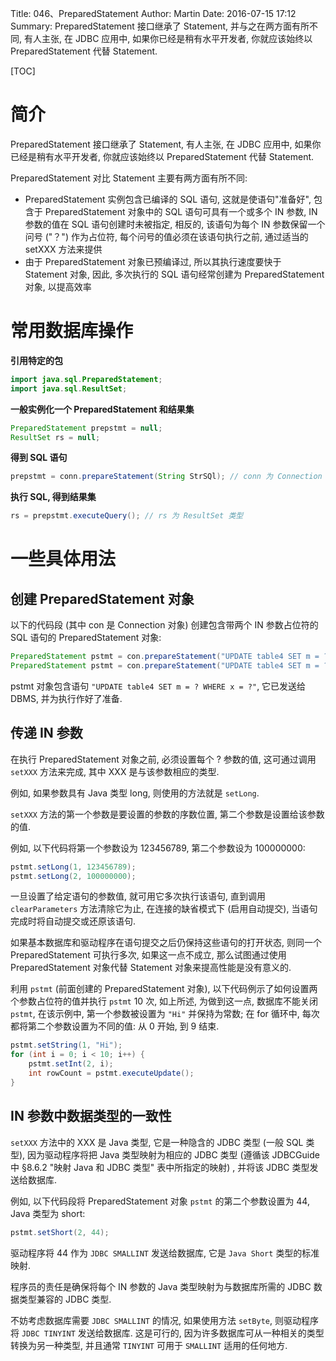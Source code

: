 Title: 046、PreparedStatement
Author: Martin
Date: 2016-07-15 17:12
Summary: PreparedStatement 接口继承了 Statement, 并与之在两方面有所不同, 有人主张, 在 JDBC 应用中, 如果你已经是稍有水平开发者, 你就应该始终以 PreparedStatement 代替 Statement.

[TOC]

# 简介
PreparedStatement 接口继承了 Statement, 有人主张, 在 JDBC 应用中, 如果你已经是稍有水平开发者, 你就应该始终以 PreparedStatement 代替 Statement.

PreparedStatement 对比 Statement 主要有两方面有所不同:

- PreparedStatement 实例包含已编译的 SQL 语句, 这就是使语句"准备好", 包含于 PreparedStatement 对象中的 SQL 语句可具有一个或多个 IN 参数, IN 参数的值在 SQL 语句创建时未被指定, 相反的, 该语句为每个 IN 参数保留一个问号 ("？") 作为占位符, 每个问号的值必须在该语句执行之前, 通过适当的 setXXX 方法来提供
- 由于 PreparedStatement 对象已预编译过, 所以其执行速度要快于 Statement 对象, 因此, 多次执行的 SQL 语句经常创建为 PreparedStatement 对象, 以提高效率

# 常用数据库操作
**引用特定的包**

```java
import java.sql.PreparedStatement;
import java.sql.ResultSet;
```

**一般实例化一个 PreparedStatement 和结果集**

```java
PreparedStatement prepstmt = null;
ResultSet rs = null;
```

**得到 SQL 语句**

```java
prepstmt = conn.prepareStatement(String StrSQl); // conn 为 Connection 类型
```

**执行 SQL, 得到结果集**

```java
rs = prepstmt.executeQuery(); // rs 为 ResultSet 类型
```

# 一些具体用法
## 创建 PreparedStatement 对象
以下的代码段 (其中 con 是 Connection 对象) 创建包含带两个 IN 参数占位符的 SQL 语句的 PreparedStatement 对象:

```java
PreparedStatement pstmt = con.prepareStatement("UPDATE table4 SET m = ? WHERE x = ?");　　
PreparedStatement pstmt = con.prepareStatement("UPDATE table4 SET m = ? WHERE x = ?"); 　　
```

pstmt 对象包含语句 `"UPDATE table4 SET m = ? WHERE x = ?"`, 它已发送给 DBMS, 并为执行作好了准备.

## 传递 IN 参数
在执行 PreparedStatement 对象之前, 必须设置每个 ? 参数的值, 这可通过调用 `setXXX` 方法来完成, 其中 XXX 是与该参数相应的类型.

例如, 如果参数具有 Java 类型 long, 则使用的方法就是 `setLong`.

`setXXX` 方法的第一个参数是要设置的参数的序数位置, 第二个参数是设置给该参数的值.

例如, 以下代码将第一个参数设为 123456789, 第二个参数设为 100000000:

```java
pstmt.setLong(1, 123456789);
pstmt.setLong(2, 100000000);
```

一旦设置了给定语句的参数值, 就可用它多次执行该语句, 直到调用 `clearParameters` 方法清除它为止, 在连接的缺省模式下 (启用自动提交), 当语句完成时将自动提交或还原该语句.

如果基本数据库和驱动程序在语句提交之后仍保持这些语句的打开状态, 则同一个 PreparedStatement 可执行多次, 如果这一点不成立, 那么试图通过使用 PreparedStatement 对象代替 Statement 对象来提高性能是没有意义的.

利用 `pstmt` (前面创建的 PreparedStatement 对象), 以下代码例示了如何设置两个参数占位符的值并执行 `pstmt` 10 次, 如上所述, 为做到这一点, 数据库不能关闭 `pstmt`, 在该示例中, 第一个参数被设置为 `"Hi"` 并保持为常数; 在 for 循环中, 每次都将第二个参数设置为不同的值: 从 0 开始, 到 9 结束.

```java
pstmt.setString(1, "Hi");
for (int i = 0; i < 10; i++) {
    pstmt.setInt(2, i);
    int rowCount = pstmt.executeUpdate();
}
```

## IN 参数中数据类型的一致性
`setXXX` 方法中的 XXX 是 Java 类型, 它是一种隐含的 JDBC 类型 (一般 SQL 类型), 因为驱动程序将把 Java 类型映射为相应的 JDBC 类型 (遵循该 JDBCGuide 中 §8.6.2 "映射 Java 和 JDBC 类型" 表中所指定的映射) , 并将该 JDBC 类型发送给数据库.

例如, 以下代码段将 PreparedStatement 对象 `pstmt` 的第二个参数设置为 44, Java 类型为 short:

```java
pstmt.setShort(2, 44);
```

驱动程序将 44 作为 `JDBC SMALLINT` 发送给数据库, 它是 `Java Short` 类型的标准映射.

程序员的责任是确保将每个 IN 参数的 Java 类型映射为与数据库所需的 JDBC 数据类型兼容的 JDBC 类型.

不妨考虑数据库需要 `JDBC SMALLINT` 的情况, 如果使用方法 `setByte`, 则驱动程序将 `JDBC TINYINT` 发送给数据库. 这是可行的, 因为许多数据库可从一种相关的类型转换为另一种类型, 并且通常 `TINYINT` 可用于 `SMALLINT` 适用的任何地方.

